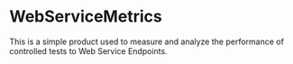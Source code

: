 # WebServiceMetrics
This is a simple product used to measure and analyze the performance of controlled tests to Web Service Endpoints.
